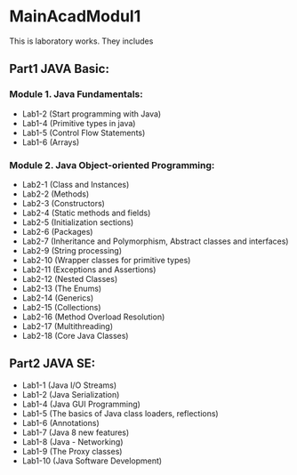 # MainAcadModul1
This is laboratory works. They includes 
## Part1 JAVA Basic: 
### Module 1. Java Fundamentals: 
-	Lab1-2 (Start programming with Java)
-	Lab1-4 (Primitive types in java)
-	Lab1-5 (Control Flow Statements)
-	Lab1-6 (Arrays)
   
### Module 2. Java Object-oriented Programming: 
-	Lab2-1 (Class and Instances)
-	Lab2-2 (Methods)
-	Lab2-3 (Constructors)
-	Lab2-4 (Static methods and fields)
-	Lab2-5 (Initialization sections)
-	Lab2-6 (Packages)
-	Lab2-7 (Inheritance and Polymorphism, Abstract classes and interfaces)
-	Lab2-9 (String processing)
-	Lab2-10 (Wrapper classes for primitive types)
-	Lab2-11 (Exceptions and Assertions)
-	Lab2-12 (Nested Classes)
-	Lab2-13 (The Enums)
-	Lab2-14 (Generics)
-	Lab2-15 (Collections)
-	Lab2-16 (Method Overload Resolution)
-	Lab2-17 (Multithreading)
-	Lab2-18 (Core Java Classes)
   
## Part2 JAVA SE:
-	Lab1-1 (Java I/O Streams)
-	Lab1-2 (Java Serialization)
-	Lab1-4 (Java GUI Programming)
-	Lab1-5 (The basics of Java class loaders, reflections)
-	Lab1-6 (Annotations)
-	Lab1-7 (Java 8 new features)
-	Lab1-8 (Java - Networking)
-	Lab1-9 (The Proxy classes)
-	Lab1-10 (Java Software Development)
